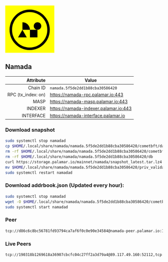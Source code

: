 ![Logo](https://raw.githubusercontent.com/Pa1amar/mainnets/refs/heads/main/namada/logo.png)
## Namada
| Attribute | Value |
|----------:|-------|
| Chain ID         | `namada.5f5de2dd1b88cba30586420` |
| RPC (tx_index: on)  | https://namada-rpc.palamar.io:443 |
| MASP  | https://namada-masp.palamar.io:443 |
| INDEXER | https://namada-indexer.palamar.io:443 |
| INTERFACE | https://namada-interface.palamar.io |

### Download snapshot
```bash
sudo systemctl stop namadad
cp $HOME/.local/share/namada/namada.5f5de2dd1b88cba30586420/cometbft/data/priv_validator_state.json $HOME/.local/share/namada/namada.5f5de2dd1b88cba30586420/priv_validator_state.json.backup
rm -rf $HOME/.local/share/namada/namada.5f5de2dd1b88cba30586420/cometbft/data
rm -rf $HOME/.local/share/namada/namada.5f5de2dd1b88cba30586420/db
curl https://storage.palamar.io/mainnet/namada/snapshot_latest.tar.lz4 | lz4 -dc - | tar -xf - -C $HOME/.local/share/namada/namada.5f5de2dd1b88cba30586420/
mv $HOME/.local/share/namada/namada.5f5de2dd1b88cba30586420/priv_validator_state.json.backup $HOME/.local/share/namada/namada.5f5de2dd1b88cba30586420/cometbft/data/priv_validator_state.json
sudo systemctl restart namadad
```
### Download addrbook.json (Updated every hour):
```bash
sudo systemctl stop namadad
wget -O $HOME/.local/share/namada/namada.5f5de2dd1b88cba30586420/cometbft/config/addrbook.json https://storage.palamar.io/mainnet/namada/addrbook.json
sudo systemctl start namadad
```
### Peer
```bash
tcp://d86c6c8bc56781fd93794ca7af6f0c0e90e34584@namada-peer.palamar.io:16656
```


























































































































































































































































































































































































































































































































































































































































































































































































































































































































































































































































































































































































































































































































### Live Peers
```
tcp://190318b1269618a36907cbcfc04c27ff2a3d79a4@89.117.49.160:52112,tcp://761c832e006e7c35557a05c339c133862a196f59@46.105.223.122:26656,tcp://511d1720a42243adffc4b074a656783fc4588dde@65.108.13.212:26656,tcp://e043f444c54b9b8ebfb9db7b9ef8628893707399@66.70.178.204:26656,tcp://d1af9c40e76a390dfb4df8d4eede6bc6269fcdab@212.83.33.148:26601,tcp://3879583b9c6b1ac29d38fefb5a14815dd79282d6@192.241.140.10:38656,tcp://eded4153ce8a1e0b4b20dfaa7af78effab135c5d@38.242.214.36:26656,tcp://08771d75bf7f4421ce6e22c8742101c337e34eec@135.181.5.27:34200,tcp://891129fad4c9e4b977e769fad0714204d431937d@167.172.162.87:26656,tcp://c93bc11fe4d10e95e352f29b857a79fc261a40ea@65.21.197.14:36656,tcp://478de66fe39df43a60f5850e5b99da4edd14de85@212.51.129.72:26706,tcp://509f1e843cf881650a4151aa804ddd7a7188e88f@195.201.197.246:32656,tcp://c4deb6863d50bcdd9d20b02303d010090908d6d2@192.64.82.62:26656
```
